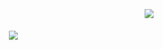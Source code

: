 <img align="right" src="https://visitor-badge.laobi.icu/badge?page_id=P-jag1.P-jag1" />

<h1 align="center">
    <img src="https://readme-typing-svg.herokuapp.com/?font=Righteous&size=35&center=true&vCenter=true&width=500&height=70&duration=4000&lines=Hello+There!+👋;+I'm+Petr!+😄;" />
</h1>
